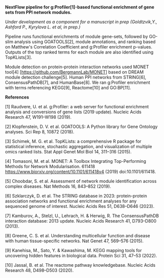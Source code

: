 **NextFlow pipeline for g:Profiler[1]-based functional enrichment of gene sets from PPI network modules.**

*Under development as a component for a manuscript in prep (Goldtzvik,Y., Ashford P., Kyrylova L. et al, in prep.)*

Pipeline runs functional enrichments of module gene-sets, followed by GO-slim analysis using GOATOOLS[2], module annotations, and ranking based on Matthew's Correlation Coefficient and g:Profiler enrichment p-values. Outputs of the top ranked terms for each module are also identified using TopKLists[3].

Module detection on protein-protein interaction networks used MONET tool[4] [https://github.com/BergmannLab/MONET] based on DREAM module detection challenge[5]. Human PPI networks from STRING[6], ConsensusPathDB[7], and HumanBase[8]. We ran g:Profiler enrichment with terms referencing KEGG[9], Reactome[10] and GO:BP[11].

**References**

[1] Raudvere, U. et al. g:Profiler: a web server for functional enrichment analysis and conversions of gene lists (2019 update). Nucleic Acids Research 47, W191–W198 (2019).

[2] Klopfenstein, D. V. et al. GOATOOLS: A Python library for Gene Ontology analyses. Sci Rep 8, 10872 (2018).

[3] Schimek, M. G. et al. TopKLists: a comprehensive R package for statistical inference, stochastic aggregation, and visualization of multiple omics ranked lists. Stat Appl Genet Mol Biol 14, 311–316 (2015).

[4] Tomasoni, M. et al. MONET: A Toolbox Integrating Top-Performing Methods for Network Modularisation. 611418 https://www.biorxiv.org/content/10.1101/611418v4 (2019) doi:10.1101/611418.

[5] Choobdar, S. et al. Assessment of network module identification across complex diseases. Nat Methods 16, 843–852 (2019).

[6] Szklarczyk, D. et al. The STRING database in 2023: protein-protein association networks and functional enrichment analyses for any sequenced genome of interest. Nucleic Acids Res 51, D638–D646 (2023).

[7] Kamburov, A., Stelzl, U., Lehrach, H. & Herwig, R. The ConsensusPathDB interaction database: 2013 update. Nucleic Acids Research 41, D793–D800 (2013).

[8] Greene, C. S. et al. Understanding multicellular function and disease with human tissue-specific networks. Nat Genet 47, 569–576 (2015).

[9] Kanehisa, M., Sato, Y. & Kawashima, M. KEGG mapping tools for uncovering hidden features in biological data. Protein Sci 31, 47–53 (2022).

[10] Jassal, B. et al. The reactome pathway knowledgebase. Nucleic Acids Research 48, D498–D503 (2020).

